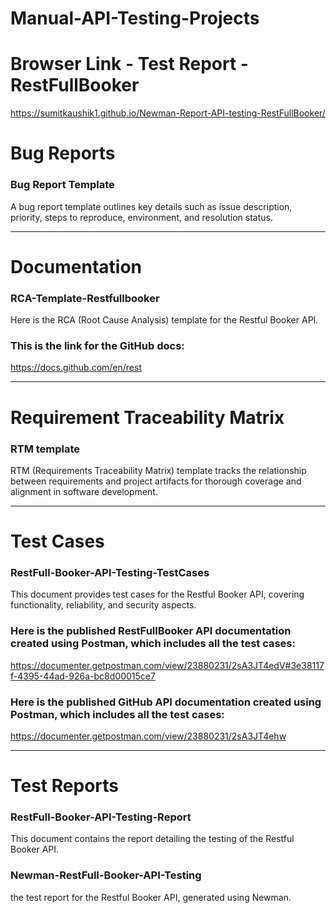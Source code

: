 # Manual-API-Testing-Projects

# Browser Link - Test Report - RestFullBooker

https://sumitkaushik1.github.io/Newman-Report-API-testing-RestFullBooker/


# Bug Reports
 
 ### Bug Report Template
 A bug report template outlines key details such as issue description, 
 priority, steps to reproduce, environment, and resolution status.

_____________________________________________________________________________________

# Documentation
### RCA-Template-Restfullbooker
Here is the RCA (Root Cause Analysis) template for the Restful Booker API.

### This is the link for the GitHub docs: 
https://docs.github.com/en/rest

 _____________________________________________________________________________________
 

# Requirement Traceability Matrix
### RTM template</h4>
RTM (Requirements Traceability Matrix) template tracks the relationship between requirements 
and project artifacts for thorough coverage and alignment in software development.

  ____________________________________________________________________________________

# Test Cases



 ### RestFull-Booker-API-Testing-TestCases
 This document provides  test cases for the Restful Booker API, covering functionality, reliability, and security aspects.

### Here is the published  RestFullBooker API documentation created using Postman, which includes all the test cases:
https://documenter.getpostman.com/view/23880231/2sA3JT4edV#3e38117f-4395-44ad-926a-bc8d00015ce7

### Here is the published  GitHub API documentation created using Postman, which includes all the test cases:
 https://documenter.getpostman.com/view/23880231/2sA3JT4ehw


_____________________________________________________________________________________
  
# Test Reports

  ### RestFull-Booker-API-Testing-Report
  This document contains the report detailing the testing of the Restful Booker API.
  
  ### Newman-RestFull-Booker-API-Testing
  the test report for the Restful Booker API, generated using Newman.
